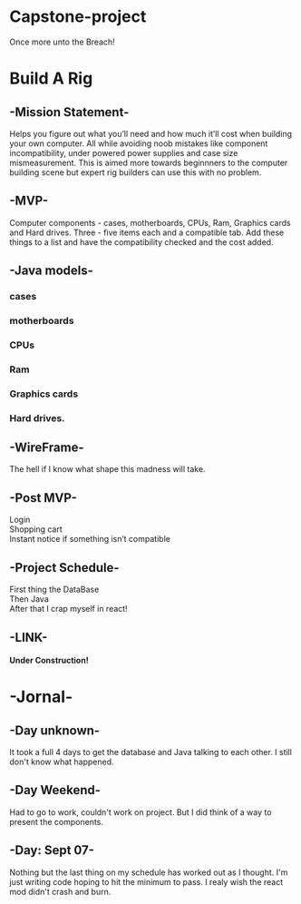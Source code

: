 # Capstone-project
Once more unto the Breach! 
# Build A Rig
## -Mission Statement-
Helps you figure out what you’ll need and how much it’ll cost when building your own computer. All while avoiding noob mistakes like component incompatibility, under powered power supplies and case size mismeasurement. This is aimed more towards beginnners to the computer building scene but expert rig builders can use this with no problem.

## -MVP-
Computer components - cases, motherboards, CPUs, Ram, Graphics cards and Hard drives. Three - five items each and a compatible tab. Add these things to a list and have the compatibility checked and the cost added.

## -Java models-
### cases 
### motherboards 
### CPUs 
### Ram 
### Graphics cards 
### Hard drives.

## -WireFrame-
The hell if I know what shape this madness will take.

## -Post MVP-
Login \
Shopping cart\
Instant notice if something isn’t compatible 

## -Project Schedule-
First thing the DataBase\
Then Java\
After that I crap myself in react! 

## -LINK-
#### Under Construction!


# -Jornal-

## -Day unknown-
It took a full 4 days to get the database and Java talking to each other. I still don't know what happened.

## -Day Weekend-
Had to go to work, couldn't work on project. But I did think of a way to present the components.

## -Day: Sept 07-
Nothing but the last thing on my schedule has worked out as I thought. I'm just writing code hoping to hit the minimum to pass. I realy wish the react mod didn't crash and burn.